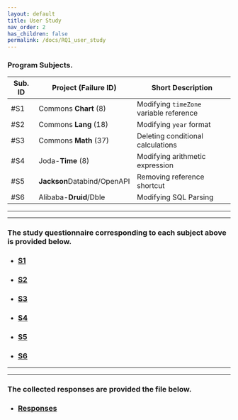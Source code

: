 ```yaml
---
layout: default
title: User Study
nav_order: 2
has_children: false
permalink: /docs/RQ1_user_study
---
```

### Program Subjects.


| Sub. ID | Project (Failure ID)         | Short Description                        |
|---------|------------------------------|------------------------------------------|
| #S1     | Commons **Chart** (8)         | Modifying `timeZone` variable reference  |
| #S2     | Commons **Lang** (18)         | Modifying `year` format                  |
| #S3     | Commons **Math** (37)         | Deleting conditional calculations        |
| #S4     | Joda-**Time** (8)             | Modifying arithmetic expression          |
| #S5     | **Jackson**Databind/OpenAPI   | Removing reference shortcut              |
| #S6     | Alibaba-**Druid**/Dble        | Modifying SQL Parsing                    |

---
---

### The study questionnaire corresponding to each subject above is provided below.
* ### [S1](../../assets/data/questionnaries/S1.pdf)

* ### [S2](../../assets/data/questionnaries/S2.pdf)

* ### [S3](../../assets/data/questionnaries/S3.pdf)

* ### [S4](../../assets/data/questionnaries/S4.pdf)

* ### [S5](../../assets/data/questionnaries/S5.pdf)

* ### [S6](../../assets/data/questionnaries/S6.pdf)

---
---
### The collected responses are provided the file below. 

* ### [Responses](../../assets/results/RQ1_Results.xlsx)
